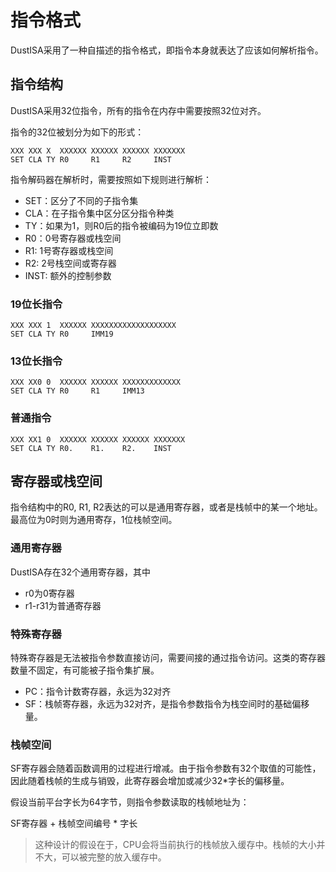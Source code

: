 # 指令格式

DustISA采用了一种自描述的指令格式，即指令本身就表达了应该如何解析指令。

## 指令结构

DustISA采用32位指令，所有的指令在内存中需要按照32位对齐。

指令的32位被划分为如下的形式：

```
XXX XXX X  XXXXXX XXXXXX XXXXXX XXXXXXX
SET CLA TY R0     R1     R2     INST
```

指令解码器在解析时，需要按照如下规则进行解析：

- SET：区分了不同的子指令集
- CLA：在子指令集中区分区分指令种类
- TY：如果为1，则R0后的指令被编码为19位立即数
- R0：0号寄存器或栈空间
- R1: 1号寄存器或栈空间
- R2: 2号栈空间或寄存器
- INST: 额外的控制参数

### 19位长指令

```
XXX XXX 1  XXXXXX XXXXXXXXXXXXXXXXXXX
SET CLA TY R0     IMM19
```

### 13位长指令

```
XXX XX0 0  XXXXXX XXXXXX XXXXXXXXXXXXX
SET CLA TY R0     R1     IMM13
```

### 普通指令

```
XXX XX1 0  XXXXXX XXXXXX XXXXXX XXXXXXX
SET CLA TY R0.    R1.    R2.    INST
```

## 寄存器或栈空间

指令结构中的R0, R1, R2表达的可以是通用寄存器，或者是栈帧中的某一个地址。最高位为0时则为通用寄存，1位栈帧空间。

### 通用寄存器

DustISA存在32个通用寄存器，其中

- r0为0寄存器
- r1-r31为普通寄存器

### 特殊寄存器

特殊寄存器是无法被指令参数直接访问，需要间接的通过指令访问。这类的寄存器数量不固定，有可能被子指令集扩展。

- PC：指令计数寄存器，永远为32对齐
- SF：栈帧寄存器，永远为32对齐，是指令参数指令为栈空间时的基础偏移量。

### 栈帧空间

SF寄存器会随着函数调用的过程进行增减。由于指令参数有32个取值的可能性，因此随着栈帧的生成与销毁，此寄存器会增加或减少32*字长的偏移量。

假设当前平台字长为64字节，则指令参数读取的栈帧地址为：

SF寄存器 + 栈帧空间编号 * 字长

> 这种设计的假设在于，CPU会将当前执行的栈帧放入缓存中。栈帧的大小并不大，可以被完整的放入缓存中。
